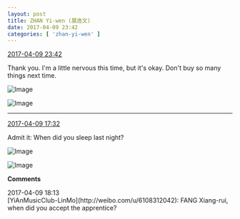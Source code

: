```yaml
---
layout: post
title: ZHAN Yi-wen (展逸文)
date: 2017-04-09 23:42
categories: [ 'zhan-yi-wen' ]
---
```


<div class="weibo-info">
  <a href="http://weibo.com/6108090526/EDLnVkGN0">2017-04-09 23:42</a>
</div>

Thank you. I'm a little nervous this time, but it's okay. Don't buy so many things next time.

<!-- more -->

![Image](http://wx3.sinaimg.cn/mw690/006FmVn8gy1feguvtahqjj30qo1bfn8d.jpg)

![Image](http://wx3.sinaimg.cn/mw690/006FmVn8gy1feguvu7exjj30zk0qo14q.jpg)

---

<div class="weibo-info">
  <a href="http://weibo.com/6108090526/EDIXFmVJO">2017-04-09 17:32</a>
</div>

Admit it: When did you sleep last night?

![Image](http://wx4.sinaimg.cn/mw690/006FmVn8ly1fegk6o63f7j30ku112gpn.jpg)

![Image](http://wx4.sinaimg.cn/mw690/006FmVn8ly1fegk6p39cmj30ku112af2.jpg)

**Comments**

<div class="weibo-info">2017-04-09 18:13</div>
[YiAnMusicClub-LinMo](http://weibo.com/u/6108312042): FANG Xiang-rui, when did you accept the apprentice?
